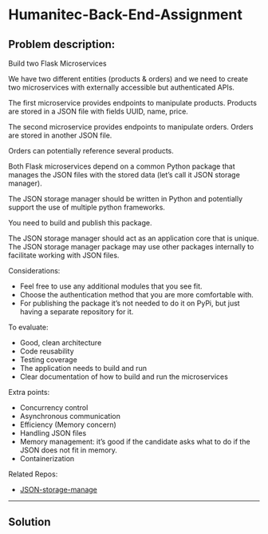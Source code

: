 # Humanitec-Back-End-Assignment

## Problem description:
Build two Flask Microservices

We have two different entities (products & orders) and we need to create two microservices with externally accessible but authenticated APIs.

The first microservice provides endpoints to manipulate products. Products are stored in a JSON file with fields UUID, name, price.

The second microservice provides endpoints to manipulate orders. Orders are stored in another JSON file.

Orders can potentially reference several products.

Both Flask microservices depend on a common Python package that manages the JSON files with the stored data (let’s call it JSON storage manager).

The JSON storage manager should be written in Python and potentially support the use of multiple python frameworks.

You need to build and publish this package.

The JSON storage manager should act as an application core that is unique. The JSON storage manager package may use other packages internally to facilitate working with JSON files.

Considerations:
* Feel free to use any additional modules that you see fit.
* Choose the authentication method that you are more comfortable with.
* For publishing the package it’s not needed to do it on PyPi, but just having a separate repository for it.

To evaluate:
* Good, clean architecture
* Code reusability
* Testing coverage
* The application needs to build and run
* Clear documentation of how to build and run the microservices

Extra points:
* Concurrency control
* Asynchronous communication
* Efficiency (Memory concern)
* Handling JSON files
* Memory management: it’s good if the candidate asks what to do if the JSON does not fit in memory.
* Containerization

Related Repos:
* [JSON-storage-manage](https://github.com/myaser/JSON-storage-manager)

---
## Solution
